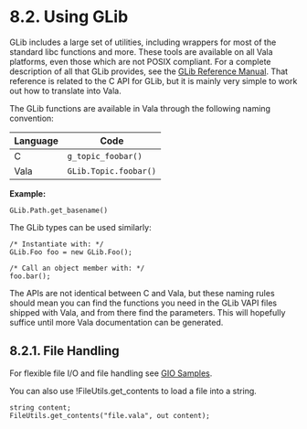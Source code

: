 # 8.2. Using GLib

GLib includes a large set of utilities, including wrappers for most of
the standard libc functions and more. These tools are available on all
Vala platforms, even those which are not POSIX compliant. For a complete
description of all that GLib provides, see the 
[GLib Reference Manual](https://docs.gtk.org/glib/). 
That reference is related to the C API for GLib, but it is mainly 
very simple to work out how to translate into Vala.

The GLib functions are available in Vala through the following naming
convention:

| Language | Code                  |
|----------|-----------------------|
| C        | `g_topic_foobar()`    |
| Vala     | `GLib.Topic.foobar()` |

**Example:**

```vala
GLib.Path.get_basename()
```

The GLib types can be used similarly:

```vala
/* Instantiate with: */
GLib.Foo foo = new GLib.Foo();

/* Call an object member with: */
foo.bar();
```

The APIs are not identical between C and Vala, but these naming rules
should mean you can find the functions you need in the GLib VAPI files
shipped with Vala, and from there find the parameters. This will
hopefully suffice until more Vala documentation can be generated.

## 8.2.1. File Handling

For flexible file I/O and file handling see 
[GIO Samples](https://wiki.gnome.org/Projects/Vala/GIOSamples).

You can also use !FileUtils.get_contents to load a file into a string.

```vala
string content;
FileUtils.get_contents("file.vala", out content);
```
